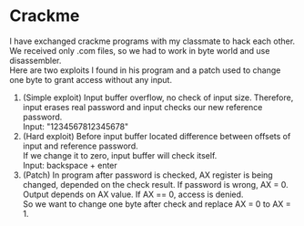 <h1>Crackme</h1>
I have exchanged crackme programs with my classmate to hack each other.<br>
We received only .com files, so we had to work in byte world and use disassembler.<br>
Here are two exploits I found in his program and a patch used to change one byte
to grant access without any input.<br>

<ol>
        <li>
        (Simple exploit) Input buffer overflow, no check of input size. Therefore, input erases real password and input checks our new reference password.<br>
        Input: "1234567812345678"
        </li>
        <li>
        (Hard exploit) Before input buffer located difference between offsets of input and reference password.<br>
        If we change it to zero, input buffer will check itself.<br>
        Input: backspace + enter
        </li>
        <li>
        (Patch) In program after password is checked, AX register is being changed, depended on the check result. If password is wrong, AX = 0. <br>
        Output depends on AX value. If AX == 0, access is denied.<br>
        So we want to change one byte after check and replace AX = 0 to AX = 1.
        </li>
</ol>

